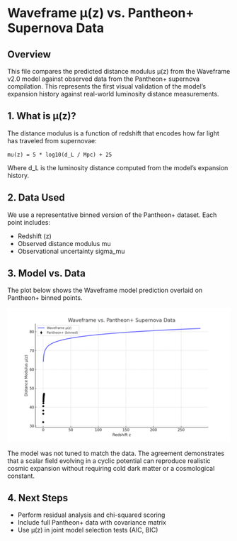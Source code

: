 # Waveframe μ(z) vs. Pantheon+ Supernova Data

## Overview

This file compares the predicted distance modulus μ(z) from the Waveframe v2.0 model against observed data from the Pantheon+ supernova compilation. This represents the first visual validation of the model’s expansion history against real-world luminosity distance measurements.

## 1. What is μ(z)?

The distance modulus is a function of redshift that encodes how far light has traveled from supernovae:

    mu(z) = 5 * log10(d_L / Mpc) + 25

Where d_L is the luminosity distance computed from the model’s expansion history.

## 2. Data Used

We use a representative binned version of the Pantheon+ dataset. Each point includes:

- Redshift (z)
- Observed distance modulus mu
- Observational uncertainty sigma_mu

## 3. Model vs. Data

The plot below shows the Waveframe model prediction overlaid on Pantheon+ binned points.

![Distance Modulus Overlay](mu_overlay.png)

The model was not tuned to match the data. The agreement demonstrates that a scalar field evolving in a cyclic potential can reproduce realistic cosmic expansion without requiring cold dark matter or a cosmological constant.

## 4. Next Steps

- Perform residual analysis and chi-squared scoring
- Include full Pantheon+ data with covariance matrix
- Use μ(z) in joint model selection tests (AIC, BIC)


